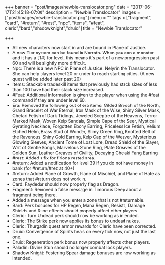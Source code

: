 +++
banner = "post/images/newbie-translocator.png"
date = "2017-06-17T21:45:18-07:00"
description = "Newbie Translocator"
images = ["post/images/newbie-translocator.png"]
menu = ""
tags = ["fragment", "card", "#return", "#rest", "npc", "items", "#feat", cleric","bard","shadowknight","druid"]
title = "Newbie Translocator"

+++
* All new characters now start in and are bound in Plane of Justice.
* A new Tier system can be found in Norrath. When you con a monster and it has a [T#] for level, this means it's part of a new progression past 60 and will be slightly more difficult.
* Npc: There is a new NPC in Plane of Justice: Nelyrin the Translocator. She can help players level 20 or under to reach starting cities. (A new quest will be added later past 20)
* Items: Stackable tradeskill items that previously had stack sizes of less than 100 have had their stack size increased.
* #Feat: Additional information is given to the player when using the #feat command if they are under level 60.
* Era: Removed the following out of era items: Gilded Brooch of the North, Grand Bracelet of War Eternal, Iron Mask of the Wise, Shiny Silver Mask, Chetari Fetish of Dark Tidings, Jeweled Sceptre of the Heavens, Terror Marked Mask, Woven Kelp Sandals, Simple Cape of the Seer, Mystical Gyrating Necklace, Forgotten Ebony Earring, Priceless Ice Fetish, Velium Etched Helm, Brass Stud of Wonder, Slimy Green Ring, Knotted Belt of the Ravenous, Shiny Gold Earring, Kelp Cap of the Weaver, Mysterious Glowing Sleeves, Ancient Tome of Lost Lore, Dread Shield of the Slayer, Writ of Gentle Songs, Marvelous Stone Ring, Plate Greaves of the Golden Sun, Leather Greaves of Civility, Decaying Chelaki Fang Earring
* #rest: Added a fix for firiona rested area.
* #return: Added a notification for level 39 if you do not have money in bank (for #return/#rez at 40+)
* #return: Added Plane of Growth, Plane of Mischief, and Plane of Hate as zones that #return does not work in.
* Card: Faydedar should now properly flag as Dragon.
* Fragment: Removed a false message in Timorous Deep about a fragment being there.
* Added a message when you enter a zone that is not #returnable.
* Bard: Perk bonuses for HP Regen, Mana Regen, Resists, Damage Shields and Rune effects should properly affect other players.
* Cleric: Turn Undead perk should now be working as intended.
* Cleric: The Strike perk now applies its bonus to undead nukes.
* Cleric: Thurgadin quest armor rewards for Cleric have been corrected.
* Druid: Convergence of Spirits heals on every tick now, not just the last one.
* Druid: Regeneration perk bonus now properly affects other players.
* Paladin: Divine Stun should no longer combat lock players.
* Shadow Knight: Festering Spear damage bonuses are now working as intended.
<!--more-->
